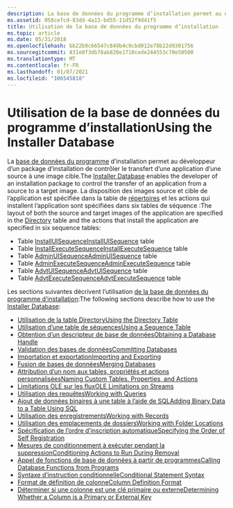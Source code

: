 ```yaml
---
description: La base de données du programme d’installation permet au développeur d’un package d’installation de contrôler le transfert d’une application d’une source à une image cible.
ms.assetid: 058cefcd-83dd-4a13-bd55-11d52f9d41f5
title: Utilisation de la base de données du programme d’installation
ms.topic: article
ms.date: 05/31/2018
ms.openlocfilehash: bb22b9c66547c849b4c9cbd012e78b22d9301756
ms.sourcegitcommit: 831e8f3db78ab820e1710cede244553c70e50500
ms.translationtype: MT
ms.contentlocale: fr-FR
ms.lasthandoff: 01/07/2021
ms.locfileid: "106545818"
---
```

# <a name="using-the-installer-database"></a><span data-ttu-id="26e69-103">Utilisation de la base de données du programme d’installation</span><span class="sxs-lookup"><span data-stu-id="26e69-103">Using the Installer Database</span></span>

<span data-ttu-id="26e69-104">La [base de données du programme](installer-database.md) d’installation permet au développeur d’un package d’installation de contrôler le transfert d’une application d’une source à une image cible.</span><span class="sxs-lookup"><span data-stu-id="26e69-104">The [Installer Database](installer-database.md) enables the developer of an installation package to control the transfer of an application from a source to a target image.</span></span> <span data-ttu-id="26e69-105">La disposition des images source et cible de l’application est spécifiée dans la table de [répertoires](directory-table.md) et les actions qui installent l’application sont spécifiées dans six tables de séquence :</span><span class="sxs-lookup"><span data-stu-id="26e69-105">The layout of both the source and target images of the application are specified in the [Directory](directory-table.md) table and the actions that install the application are specified in six sequence tables:</span></span>

-   <span data-ttu-id="26e69-106">Table [InstallUISequence](installuisequence-table.md)</span><span class="sxs-lookup"><span data-stu-id="26e69-106">[InstallUISequence](installuisequence-table.md) table</span></span>
-   <span data-ttu-id="26e69-107">Table [InstallExecuteSequence](installexecutesequence-table.md)</span><span class="sxs-lookup"><span data-stu-id="26e69-107">[InstallExecuteSequence](installexecutesequence-table.md) table</span></span>
-   <span data-ttu-id="26e69-108">Table [AdminUISequence](adminuisequence-table.md)</span><span class="sxs-lookup"><span data-stu-id="26e69-108">[AdminUISequence](adminuisequence-table.md) table</span></span>
-   <span data-ttu-id="26e69-109">Table [AdminExecuteSequence](adminexecutesequence-table.md)</span><span class="sxs-lookup"><span data-stu-id="26e69-109">[AdminExecuteSequence](adminexecutesequence-table.md) table</span></span>
-   <span data-ttu-id="26e69-110">Table [AdvtUISequence](advtuisequence-table.md)</span><span class="sxs-lookup"><span data-stu-id="26e69-110">[AdvtUISequence](advtuisequence-table.md) table</span></span>
-   <span data-ttu-id="26e69-111">Table [AdvtExecuteSequence](advtexecutesequence-table.md)</span><span class="sxs-lookup"><span data-stu-id="26e69-111">[AdvtExecuteSequence](advtexecutesequence-table.md) table</span></span>

<span data-ttu-id="26e69-112">Les sections suivantes décrivent l’utilisation [de la base de données du programme d’installation](installer-database.md):</span><span class="sxs-lookup"><span data-stu-id="26e69-112">The following sections describe how to use the [Installer Database](installer-database.md):</span></span>

-   [<span data-ttu-id="26e69-113">Utilisation de la table Directory</span><span class="sxs-lookup"><span data-stu-id="26e69-113">Using the Directory Table</span></span>](using-the-directory-table.md)
-   [<span data-ttu-id="26e69-114">Utilisation d’une table de séquences</span><span class="sxs-lookup"><span data-stu-id="26e69-114">Using a Sequence Table</span></span>](using-a-sequence-table.md)
-   [<span data-ttu-id="26e69-115">Obtention d’un descripteur de base de données</span><span class="sxs-lookup"><span data-stu-id="26e69-115">Obtaining a Database Handle</span></span>](obtaining-a-database-handle.md)
-   [<span data-ttu-id="26e69-116">Validation des bases de données</span><span class="sxs-lookup"><span data-stu-id="26e69-116">Committing Databases</span></span>](committing-databases.md)
-   [<span data-ttu-id="26e69-117">Importation et exportation</span><span class="sxs-lookup"><span data-stu-id="26e69-117">Importing and Exporting</span></span>](importing-and-exporting.md)
-   [<span data-ttu-id="26e69-118">Fusion de bases de données</span><span class="sxs-lookup"><span data-stu-id="26e69-118">Merging Databases</span></span>](merging-databases.md)
-   [<span data-ttu-id="26e69-119">Attribution d’un nom aux tables, propriétés et actions personnalisées</span><span class="sxs-lookup"><span data-stu-id="26e69-119">Naming Custom Tables, Properties, and Actions</span></span>](naming-custom-tables-properties-and-actions.md)
-   [<span data-ttu-id="26e69-120">Limitations OLE sur les flux</span><span class="sxs-lookup"><span data-stu-id="26e69-120">OLE Limitations on Streams</span></span>](ole-limitations-on-streams.md)
-   [<span data-ttu-id="26e69-121">Utilisation des requêtes</span><span class="sxs-lookup"><span data-stu-id="26e69-121">Working with Queries</span></span>](working-with-queries.md)
-   [<span data-ttu-id="26e69-122">Ajout de données binaires à une table à l’aide de SQL</span><span class="sxs-lookup"><span data-stu-id="26e69-122">Adding Binary Data to a Table Using SQL</span></span>](adding-binary-data-to-a-table-using-sql.md)
-   [<span data-ttu-id="26e69-123">Utilisation des enregistrements</span><span class="sxs-lookup"><span data-stu-id="26e69-123">Working with Records</span></span>](working-with-records.md)
-   [<span data-ttu-id="26e69-124">Utilisation des emplacements de dossiers</span><span class="sxs-lookup"><span data-stu-id="26e69-124">Working with Folder Locations</span></span>](working-with-folder-locations.md)
-   [<span data-ttu-id="26e69-125">Spécification de l’ordre d’inscription automatique</span><span class="sxs-lookup"><span data-stu-id="26e69-125">Specifying the Order of Self Registration</span></span>](specifying-the-order-of-self-registration.md)
-   [<span data-ttu-id="26e69-126">Mesures de conditionnement à exécuter pendant la suppression</span><span class="sxs-lookup"><span data-stu-id="26e69-126">Conditioning Actions to Run During Removal</span></span>](conditioning-actions-to-run-during-removal.md)
-   [<span data-ttu-id="26e69-127">Appel de fonctions de base de données à partir de programmes</span><span class="sxs-lookup"><span data-stu-id="26e69-127">Calling Database Functions from Programs</span></span>](calling-database-functions-from-programs.md)
-   [<span data-ttu-id="26e69-128">Syntaxe d’instruction conditionnelle</span><span class="sxs-lookup"><span data-stu-id="26e69-128">Conditional Statement Syntax</span></span>](conditional-statement-syntax.md)
-   [<span data-ttu-id="26e69-129">Format de définition de colonne</span><span class="sxs-lookup"><span data-stu-id="26e69-129">Column Definition Format</span></span>](column-definition-format.md)
-   [<span data-ttu-id="26e69-130">Déterminer si une colonne est une clé primaire ou externe</span><span class="sxs-lookup"><span data-stu-id="26e69-130">Determining Whether a Column is a Primary or External Key</span></span>](determining-whether-a-column-is-a-primary-or-external-key.md)

 

 



